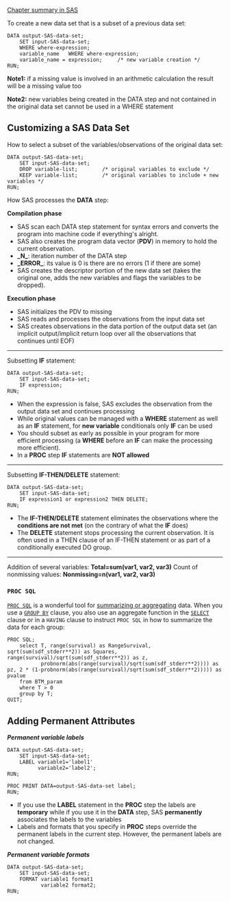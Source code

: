[Chapter summary in SAS](https://support.sas.com/edu/OLTRN/ECPRG193/m417/m417_4_a_sum.htm)

To create a new data set that is a subset of a previous data set:

```
DATA output-SAS-data-set;
	SET input-SAS-data-set;
    WHERE where-expression;
    variable_name	WHERE where-expression;
	variable_name = expression;     /* new variable creation */
RUN;
```

**Note1:** if a missing value is involved in an arithmetic calculation the result will be a missing value too

**Note2:** new variables being created in the DATA step and not contained in the original data set cannot be used in a WHERE statement

## Customizing a SAS Data Set

How to select a subset of the variables/observations of the original data set:

```
DATA output-SAS-data-set;
    SET input-SAS-data-set;
    DROP variable-list;        /* original variables to exclude */
    KEEP variable-list;        /* original variables to include + new variables */
RUN;
```

How SAS processes the **DATA** step:

**Compilation phase**

- SAS scan each DATA step statement for syntax errors and converts the program into machine code if everything's alright. 
- SAS also creates the program data vector (**PDV**) in memory to hold the current observation.
 - **\_N\_**: iteration number of the DATA step
 - **\_ERROR\_**: its value is 0 is there are no errors (1 if there are some)
- SAS creates the descriptor portion of the new data set (takes the original one, adds the new variables and flags the variables to be dropped). 

**Execution phase**

- SAS initializes the PDV to missing
- SAS reads and processes the observations from the input data set 
- SAS creates observations in the data portion of the output data set (an implicit output/implicit return loop over all the observations that continues until EOF)

---

Subsetting **IF** statement: 

```
DATA output-SAS-data-set;
	SET input-SAS-data-set;
    IF expression;
RUN;
```

* When the expression is false, SAS excludes the observation from the output data set and continues processing
* While original values can be managed with a **WHERE** statement as well as an **IF** statement, for **new variable** conditionals only **IF** can be used
* You should subset as early as possible in your program for more efficient processing (a **WHERE** before an **IF** can make the processing more efficient).
* In a **PROC** step **IF** statements are **NOT allowed**

---

Subsetting **IF-THEN/DELETE** statement: 

```
DATA output-SAS-data-set;
	SET input-SAS-data-set;
	IF expression1 or expression2 THEN DELETE;
RUN;
```

* The **IF-THEN/DELETE** statement eliminates the observations where the **conditions are not met** (on the contrary of what the **IF** does)
* The **DELETE** statement stops processing the current observation. It is often used in a THEN clause of an IF-THEN statement or as part of a conditionally executed DO group.

---

Addition of several variables: **Total=sum(var1, var2, var3)**
Count of nonmissing values: **Nonmissing=n(var1, var2, var3)**

### `PROC SQL`

[`PROC SQL`](https://support.sas.com/documentation/cdl/en/sqlproc/63043/PDF/default/sqlproc.pdf) is a wonderful tool for [summarizing or aggregating](http://support.sas.com/kb/25/279.html) data. When you use a [`GROUP BY`](http://support.sas.com/documentation/cdl/en/sqlproc/63043/HTML/default/viewer.htm#n0tf6s2l1rfv5ln1o04ojc4rotu1.htm) clause, you also use an aggregate function in the [`SELECT`](http://support.sas.com/documentation/cdl/en/sqlproc/63043/HTML/default/viewer.htm#p0gs8n2t8df024n1uh160pfr6a0i.htm) clause or in a `HAVING` clause to instruct `PROC SQL` in how to summarize the data for each group:

```
PROC SQL;
	select T, range(survival) as RangeSurvival, sqrt(sum(sdf_stderr**2)) as Squares, range(survival)/sqrt(sum(sdf_stderr**2)) as z,
	       probnorm(abs(range(survival)/sqrt(sum(sdf_stderr**2)))) as pz, 2 * (1-probnorm(abs(range(survival)/sqrt(sum(sdf_stderr**2))))) as pvalue
  	from BTM_param 
	where T > 0
   	group by T;
QUIT;
```

## Adding Permanent Attributes

***Permanent variable labels***

```
DATA output-SAS-data-set;
	SET input-SAS-data-set;
    LABEL variable1='label1'
          variable2='label2';
RUN;
```

```
PROC PRINT DATA=output-SAS-data-set label;
RUN;
```

* If you use the **LABEL** statement in the **PROC** step the labels are **temporary** while if you use it in the **DATA** step, SAS **permanently** associates the labels to the variables
* Labels and formats that you specify in **PROC** steps override the permanent labels in the current step. However, the permanent labels are not changed.

***Permanent variable formats***

```
DATA output-SAS-data-set;
    SET input-SAS-data-set;
    FORMAT variable1 format1
           variable2 format2;
RUN;
```

